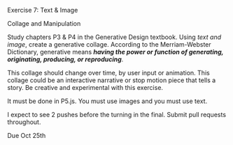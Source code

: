 Exercise 7: Text & Image

Collage and Manipulation

Study chapters P3 & P4 in the Generative Design textbook. Using *text and image*, create a generative collage. According to the Merriam-Webster Dictionary, generative means **_having the power or function of generating, originating, producing, or reproducing_**.

This collage should change over time, by user input or animation. This collage could be an interactive narrative or stop motion piece that tells a story. Be creative and experimental with this exercise.

It must be done in P5.js. You must use images and you must use text.

I expect to see 2 pushes before the turning in the final. Submit pull requests throughout.

Due Oct 25th
